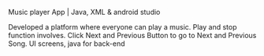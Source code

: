 Music player App | Java, XML & android studio

Developed a platform where everyone can play a music. Play and stop
function involves. Click Next and Previous Button to go to Next and
Previous Song. UI screens, java for back-end
